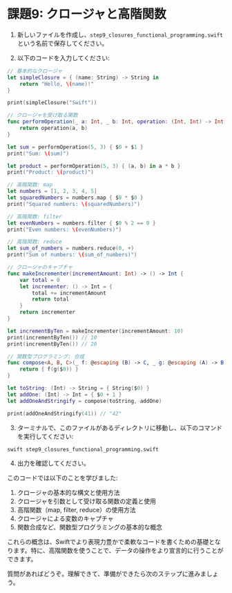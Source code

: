 
# 課題9: クロージャと高階関数

1. 新しいファイルを作成し、`step9_closures_functional_programming.swift` という名前で保存してください。

2. 以下のコードを入力してください:

```swift
// 基本的なクロージャ
let simpleClosure = { (name: String) -> String in
    return "Hello, \(name)!"
}

print(simpleClosure("Swift"))

// クロージャを受け取る関数
func performOperation(_ a: Int, _ b: Int, operation: (Int, Int) -> Int) -> Int {
    return operation(a, b)
}

let sum = performOperation(5, 3) { $0 + $1 }
print("Sum: \(sum)")

let product = performOperation(5, 3) { (a, b) in a * b }
print("Product: \(product)")

// 高階関数: map
let numbers = [1, 2, 3, 4, 5]
let squaredNumbers = numbers.map { $0 * $0 }
print("Squared numbers: \(squaredNumbers)")

// 高階関数: filter
let evenNumbers = numbers.filter { $0 % 2 == 0 }
print("Even numbers: \(evenNumbers)")

// 高階関数: reduce
let sum_of_numbers = numbers.reduce(0, +)
print("Sum of numbers: \(sum_of_numbers)")

// クロージャのキャプチャ
func makeIncrementer(incrementAmount: Int) -> () -> Int {
    var total = 0
    let incrementer: () -> Int = {
        total += incrementAmount
        return total
    }
    return incrementer
}

let incrementByTen = makeIncrementer(incrementAmount: 10)
print(incrementByTen()) // 10
print(incrementByTen()) // 20

// 関数型プログラミング: 合成
func compose<A, B, C>(_ f: @escaping (B) -> C, _ g: @escaping (A) -> B) -> (A) -> C {
    return { f(g($0)) }
}

let toString: (Int) -> String = { String($0) }
let addOne: (Int) -> Int = { $0 + 1 }
let addOneAndStringify = compose(toString, addOne)

print(addOneAndStringify(41)) // "42"
```

3. ターミナルで、このファイルがあるディレクトリに移動し、以下のコマンドを実行してください:

```
swift step9_closures_functional_programming.swift
```

4. 出力を確認してください。

このコードでは以下のことを学びました:

1. クロージャの基本的な構文と使用方法
2. クロージャを引数として受け取る関数の定義と使用
3. 高階関数（map, filter, reduce）の使用方法
4. クロージャによる変数のキャプチャ
5. 関数合成など、関数型プログラミングの基本的な概念

これらの概念は、Swiftでより表現力豊かで柔軟なコードを書くための基礎となります。特に、高階関数を使うことで、データの操作をより宣言的に行うことができます。

質問があればどうぞ。理解できて、準備ができたら次のステップに進みましょう。
